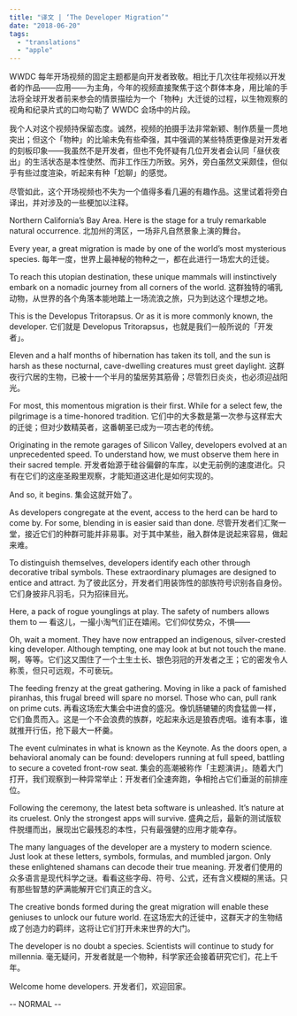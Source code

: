 ```yaml
---
title: "译文 | ‘The Developer Migration’"
date: "2018-06-20"
tags:
  - "translations"
  - "apple"
---
```


WWDC 每年开场视频的固定主题都是向开发者致敬。相比于几次往年视频以开发者的作品——应用——为主角，今年的视频直接聚焦于这个群体本身，用比喻的手法将全球开发者前来参会的情景描绘为一个「物种」大迁徙的过程，以生物观察的视角和纪录片式的口吻勾勒了 WWDC 会场中的片段。

我个人对这个视频持保留态度。诚然，视频的拍摄手法非常新颖、制作质量一贯地突出；但这个「物种」的比喻未免有些牵强，其中强调的某些特质更像是对开发者的刻板印象——我虽然不是开发者，但也不免怀疑有几位开发者会认同「昼伏夜出」的生活状态是本性使然、而非工作压力所致。另外，旁白虽然文采颇佳，但似乎有些过度渲染，听起来有种「尬聊」的感觉。

尽管如此，这个开场视频也不失为一个值得多看几遍的有趣作品。这里试着将旁白译出，并对涉及的一些梗加以注释。

Northern California’s Bay Area. Here is the stage for a truly remarkable natural occurrence. 北加州的湾区，一场非凡自然景象上演的舞台。

Every year, a great migration is made by one of the world’s most mysterious species. 每年一度，世界上最神秘的物种之一，都在此进行一场宏大的迁徙。

To reach this utopian destination, these unique mammals will instinctively embark on a nomadic journey from all corners of the world. 这群独特的哺乳动物，从世界的各个角落本能地踏上一场流浪之旅，只为到达这个理想之地。

This is the Developus Tritorapsus. Or as it is more commonly known, the developer. 它们就是 Developus Tritorapsus，也就是我们一般所说的「开发者」。

Eleven and a half months of hibernation has taken its toll, and the sun is harsh as these nocturnal, cave-dwelling creatures must greet daylight. 这群夜行穴居的生物，已被十一个半月的蛰居劳其筋骨；尽管烈日炎炎，也必须迎战阳光。

For most, this momentous migration is their first. While for a select few, the pilgrimage is a time-honored tradition. 它们中的大多数是第一次参与这样宏大的迁徙；但对少数精英者，这番朝圣已成为一项古老的传统。

Originating in the remote garages of Silicon Valley, developers evolved at an unprecedented speed. To understand how, we must observe them here in their sacred temple. 开发者始源于硅谷偏僻的车库，以史无前例的速度进化。只有在它们的这座圣殿里观察，才能知道这进化是如何实现的。

And so, it begins. 集会这就开始了。

As developers congregate at the event, access to the herd can be hard to come by. For some, blending in is easier said than done. 尽管开发者们汇聚一堂，接近它们的种群可能并非易事。对于其中某些，融入群体是说起来容易，做起来难。

To distinguish themselves, developers identify each other through decorative tribal symbols. These extraordinary plumages are designed to entice and attract. 为了彼此区分，开发者们用装饰性的部族符号识别各自身份。它们身披非凡羽毛，只为招徕目光。

Here, a pack of rogue younglings at play. The safety of numbers allows them to — 看这儿，一撮小淘气们正在嬉闹。它们仰仗势众，不惧——

Oh, wait a moment. They have now entrapped an indigenous, silver-crested king developer. Although tempting, one may look at but not touch the mane. 啊，等等。它们这又围住了一个土生土长、银色羽冠的开发者之王；它的密发令人称羡，但只可远观，不可亵玩。

The feeding frenzy at the great gathering. Moving in like a pack of famished piranhas, this frugal breed will spare no morsel. Those who can, pull rank on prime cuts. 再看这场宏大集会中进食的盛况。像饥肠辘辘的肉食猛兽一样，它们鱼贯而入。这是一个不会浪费的族群，吃起来永远是狼吞虎咽。谁有本事，谁就推开行伍，抢下最大一杯羹。

The event culminates in what is known as the Keynote. As the doors open, a behavioral anomaly can be found: developers running at full speed, battling to secure a coveted front-row seat. 集会的高潮被称作「主题演讲」。随着大门打开，我们观察到一种异常举止：开发者们全速奔跑，争相抢占它们垂涎的前排座位。

Following the ceremony, the latest beta software is unleashed. It’s nature at its cruelest. Only the strongest apps will survive. 盛典之后，最新的测试版软件脱缰而出，展现出它最残忍的本性，只有最强健的应用才能幸存。

The many languages of the developer are a mystery to modern science. Just look at these letters, symbols, formulas, and mumbled jargon. Only these enlightened shamans can decode their true meaning. 开发者们使用的众多语言是现代科学之谜。看看这些字母、符号、公式，还有含义模糊的黑话。只有那些智慧的萨满能解开它们真正的含义。

The creative bonds formed during the great migration will enable these geniuses to unlock our future world. 在这场宏大的迁徙中，这群天才的生物结成了创造力的羁绊，这将让它们打开未来世界的大门。

The developer is no doubt a species. Scientists will continue to study for millennia. 毫无疑问，开发者就是一个物种，科学家还会接着研究它们，花上千年。

Welcome home developers. 开发者们，欢迎回家。

\-- NORMAL --

